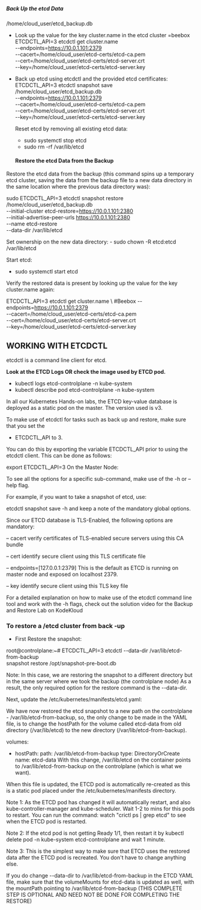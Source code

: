 ##### Back Up the etcd Data
/home/cloud_user/etcd_backup.db

- Look up the value for the key cluster.name in the etcd cluster =beebox
ETCDCTL_API=3 etcdctl get cluster.name \
  --endpoints=https://10.0.1.101:2379 \
  --cacert=/home/cloud_user/etcd-certs/etcd-ca.pem \
  --cert=/home/cloud_user/etcd-certs/etcd-server.crt \
  --key=/home/cloud_user/etcd-certs/etcd-server.key

- Back up etcd using etcdctl and the provided etcd certificates:
ETCDCTL_API=3 etcdctl snapshot save /home/cloud_user/etcd_backup.db \
  --endpoints=https://10.0.1.101:2379 \
  --cacert=/home/cloud_user/etcd-certs/etcd-ca.pem \
  --cert=/home/cloud_user/etcd-certs/etcd-server.crt \
  --key=/home/cloud_user/etcd-certs/etcd-server.key

  Reset etcd by removing all existing etcd data:
     - sudo systemctl stop etcd
     - sudo rm -rf /var/lib/etcd
 
  #### Restore the etcd Data from the Backup

Restore the etcd data from the backup (this command spins up a temporary etcd cluster, saving
the data from the backup file to a new data directory in the same location where the previous 
data directory was):

sudo ETCDCTL_API=3 etcdctl snapshot restore /home/cloud_user/etcd_backup.db \
  --initial-cluster etcd-restore=https://10.0.1.101:2380 \
  --initial-advertise-peer-urls https://10.0.1.101:2380 \
  --name etcd-restore \
  --data-dir /var/lib/etcd

Set ownership on the new data directory: 
      -  sudo chown -R etcd:etcd /var/lib/etcd

Start etcd: 
   -  sudo systemctl start etcd

Verify the restored data is present by looking up the value for the key cluster.name again:

ETCDCTL_API=3 etcdctl get cluster.name \   #Beebox
  --endpoints=https://10.0.1.101:2379 \
  --cacert=/home/cloud_user/etcd-certs/etcd-ca.pem \
  --cert=/home/cloud_user/etcd-certs/etcd-server.crt \
  --key=/home/cloud_user/etcd-certs/etcd-server.key   



## WORKING WITH ETCDCTL

 

etcdctl is a command line client for etcd.

**Look at the ETCD Logs OR check the image used by ETCD pod.**
 - kubectl logs etcd-controlplane -n kube-system
 - kubectl describe pod etcd-controlplane -n kube-system

In all our Kubernetes Hands-on labs, the ETCD key-value database is deployed as a static pod on the 
master. The version used is v3.

To make use of etcdctl for tasks such as back up and restore, make sure that you set the
  - ETCDCTL_API to 3.

You can do this by exporting the variable ETCDCTL_API prior to using the etcdctl client. This can be done as follows:

export ETCDCTL_API=3
On the Master Node:

To see all the options for a specific sub-command, make use of the -h or –help flag.

 For example, if you want to take a snapshot of etcd, use:

etcdctl snapshot save -h and keep a note of the mandatory global options.

Since our ETCD database is TLS-Enabled, the following options are mandatory:

– cacert                verify certificates of TLS-enabled secure servers using this CA bundle

– cert                    identify secure client using this TLS certificate file

– endpoints=[127.0.0.1:2379] This is the default as ETCD is running on master node and exposed on localhost 2379.

– key                  identify secure client using this TLS key file

 For a detailed explanation on how to make use of the etcdctl command line tool and work with the -h flags, check out the solution video for the Backup and Restore Lab on KodeKloud
  
### To restore a /etcd cluster from back -up 

- First Restore the snapshot:

root@controlplane:~# ETCDCTL_API=3 etcdctl  --data-dir /var/lib/etcd-from-backup \
snapshot restore /opt/snapshot-pre-boot.db


Note: In this case, we are restoring the snapshot to a different directory but in the same server where we took the backup (the controlplane node) As a result, the only required option for the restore command is the --data-dir.



Next, update the /etc/kubernetes/manifests/etcd.yaml:

We have now restored the etcd snapshot to a new path on the controlplane - /var/lib/etcd-from-backup, so, the only change to be made in the YAML file, is to change the hostPath for the volume called etcd-data from old directory (/var/lib/etcd) to the new directory (/var/lib/etcd-from-backup).

  volumes:
  - hostPath:
      path: /var/lib/etcd-from-backup
      type: DirectoryOrCreate
    name: etcd-data
With this change, /var/lib/etcd on the container points to /var/lib/etcd-from-backup on the controlplane (which is what we want).

When this file is updated, the ETCD pod is automatically re-created as this is a static pod placed under the /etc/kubernetes/manifests directory.



Note 1: As the ETCD pod has changed it will automatically restart, and also kube-controller-manager and kube-scheduler. Wait 1-2 to mins for this pods to restart. You can run the command: watch "crictl ps | grep etcd" to see when the ETCD pod is restarted.

Note 2: If the etcd pod is not getting Ready 1/1, then restart it by kubectl delete pod -n kube-system etcd-controlplane and wait 1 minute.

Note 3: This is the simplest way to make sure that ETCD uses the restored data after the ETCD pod is recreated. You don't have to change anything else.



If you do change --data-dir to /var/lib/etcd-from-backup in the ETCD YAML file, make sure that the volumeMounts for etcd-data is updated as well, with the mountPath pointing to /var/lib/etcd-from-backup (THIS COMPLETE STEP IS OPTIONAL AND NEED NOT BE DONE FOR COMPLETING THE RESTORE)
  
